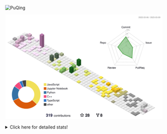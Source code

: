 ![PuQing](https://user-images.githubusercontent.com/27223114/171565019-9a56fae6-b08b-421f-99db-7e830da42371.png)

![](./profile-3d-contrib/profile-season-animate.svg)

<details>
<summary>Click here for detailed stats!</summary>

<!--START_SECTION:waka-->
**I'm a Night 🦉** 

```text
🌞 Morning                42 commits          ██░░░░░░░░░░░░░░░░░░░░░░░   07.79 % 
🌆 Daytime                202 commits         █████████░░░░░░░░░░░░░░░░   37.48 % 
🌃 Evening                109 commits         █████░░░░░░░░░░░░░░░░░░░░   20.22 % 
🌙 Night                  186 commits         █████████░░░░░░░░░░░░░░░░   34.51 % 
```


📊 **This Week I Spent My Time On** 

```text
💬 Programming Languages: 
Python                   2 hrs 39 mins       ████████████████████████░   95.64 % 
C                        5 mins              █░░░░░░░░░░░░░░░░░░░░░░░░   03.47 % 
TOML                     0 secs              ░░░░░░░░░░░░░░░░░░░░░░░░░   00.39 % 
CSV                      0 secs              ░░░░░░░░░░░░░░░░░░░░░░░░░   00.28 % 
C++                      0 secs              ░░░░░░░░░░░░░░░░░░░░░░░░░   00.18 % 

🔥 Editors: 
VS Code                  1 hr 44 mins        ████████████████░░░░░░░░░   62.71 % 
PyCharm                  1 hr 2 mins         █████████░░░░░░░░░░░░░░░░   37.29 % 

💻 Operating System: 
Windows                  2 hrs 46 mins       █████████████████████████   99.58 % 
WSL                      0 secs              ░░░░░░░░░░░░░░░░░░░░░░░░░   00.42 % 
```


<!--END_SECTION:waka-->
</details>
